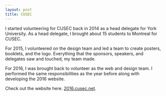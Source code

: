 ```yaml
---
layout: post
title: CUSEC
---
```

I started volunteering for CUSEC back in 2014 as a head delegate for York University.
As a head delegate, I brought about 15 students to Montreal for CUSEC.

For 2015, I volunteered on the design team and led a team to create posters,
booklets, and the logo. Everything that the sponsors, speakers, and delegates
saw and touched, my team made.

For 2016, I was brought back to volunteer as the web and design team. I performed
the same responsibilities as the year before along with developing the 2016 website.

Check out the website here. <a href="2016.cusec.net">2016.cusec.net</a>.
